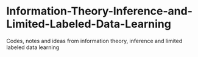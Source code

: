 # Information-Theory-Inference-and-Limited-Labeled-Data-Learning
Codes, notes and ideas from information theory, inference and limited labeled data learning
